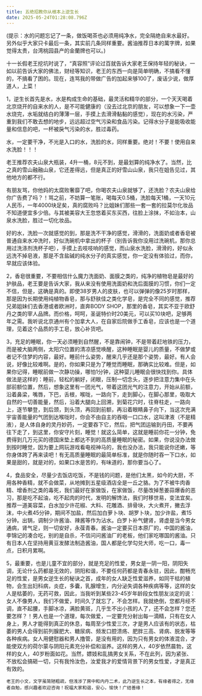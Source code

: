 ```yaml
---
title: 五绝招教你从根本上逆生长
date: 2025-05-24T01:28:08.796Z
---
```


(提示：水的问题忘记了一条，做饭喝茶也必须用纯净水，完全隔绝自来水最好。另外似乎大家只卡最后一条，其实前几条同样重要。酱油推荐日本的萬字牌，如果觉得太贵，台湾桃园县产的金蘭牌也可以。)

  十一长假老王挖坑时说了，“真容照”评论过百就告诉大家老王保持年轻的秘诀，一如以前告诉大家的佛法，财经等知识，老王的东西一向是简单明确，不搞看不懂的，不搞看了困的。现在，连骂我的带做广告的加起来够100了，废话少说，做厚道人，上菜！

   1，逆生长首先是水，水是构成生命的基础，最灵活和精华的部分，一个天天喝着北京烧开的自来水的人，是不可能健康的（没去过北京的朋友，可以想象一下一壶水烧完，水垢就结白的薄薄一层，手摸上去滑滑黏黏的感觉），现在的水污染，严重到我们不敢去想的地步，远远超过空气污染和食品污染。记得水分子是能吸收能量和信息的吧，一杯被戾气污染的水，胜过毒药。

   水，一定要干净，不光是入口的水，洗脸的水，同样重要。绝对！不要！使用自来水洗脸！！！

   老王推荐农夫山泉大瓶装，4升一桶，8元不到，是最划算的纯净水了。当然，比之真的雪山融融山泉，它还差得远，但是真正的好雪山山泉，我只在姐告见过，其他地方的都不行。

   有朋友骂，你他妈的太腐败奢靡了吧，你喝农夫山泉就够了，还洗脸？农夫山泉给你广告费了吗？！骂之前，不妨算一笔账，喝每天0.5桶，洗脸每天1桶，一天10元人民币，一年4000块足矣，真的腐败吗？比姐妹们那些一套一套的拉莫尔化妆品不知道便宜多少倍。与其被美容大王忽悠着买东买西，往脸上涂抹，不如治本，山泉水洗脸，胜过一切化妆品。

   好的水，洗脸一次就感觉的到，那是洗不干净的感觉，滑滑的，洗面奶或者香皂被普通自来水冲洗时，好似洗碗机中拿出的杯子（别告诉我你没用过洗碗机，那你总用过洗涤剂洗杯子吧），手摸上去吱吱响的感觉，而山泉水洗脸，滑滑的，好似永远洗不掉皂液，那是不含盐碱的纯水分子的真实感觉，你一定没有体验过，而你，早就应该体验。

  2，香皂很重要，不要相信什么魔力洗面奶、面膜之类的，纯净的植物皂是最好的护肤品，老王要是告诉大家，我从来没有使用洗面奶和洗后面膜的习惯，你们一定不信，但是，这确是真的。即使38岁男人的皮肤，也可以弹弹的像25岁时那样，那是因为长期使用纯植物香皂，那与舒肤佳之类化学皂，是完全不同的感觉，推荐兄弟姐妹们去香港或者欧洲时，直奔BODY SHOP，那里的香皂，其实不亚于欧舒丹之类的宰人品牌。而价格，呵呵，圣诞特价时20美元，可以买10块吧，足够两年之需。我听说北京通州有个加拿大人，在自家后院做手工香皂，应该也是一个道理，见着这个品质的手工皂，放心补货吧。

   3，充足的睡眠，你一天必须睡到自然醒，不是靠闹钟，不是带着赶地铁的压力，而是被大脑两侧，太阳穴位置的清凉感觉唤醒，这种睡眠是婴儿的质量，不做梦或者记不住梦的内容，最好。睡前什么姿势，醒来几乎还是那个姿势，最好。有人会说，好像比较难啊。是的，你如果只是为了睡觉而睡眠，那确实比较难。但是，如果你记得，睡眠前做一次静功操，哪怕1分钟，这种婴儿睡眠会很快找到你。具体做法是这样的：睡前，轻松的躺好，闭眼，压制一切念头，逐步把注意力集中在头部前额位置，然后，想象这里有一团光气，带着这团光气的注意力，开始从前额，沿着鼻梁，嘴唇，下巴，舌根，喉咙，一路向下，走到脚心，在脚心那里，吸取大自然的一切善能量，然后，沿着大腿向上回溯，到菊花穴时，往脊柱走，一路向上，逐节攀登，到后颈，到头顶，再回到前额，再沿着眼睛鼻子向下，当这次充满宇宙善能量的气团到达喉咙时，你会不由自主的吞咽一口口水，这叫津液（不是精液），是人体自身的灵丹妙药，一定要吞下它，然后，把气团运输到丹田，不要再往下走了，到这里，你安守片刻，睡觉！就这么简单，这就是睡前你花一分钟，免费得到几万元买的德国床垫上都达不到的高质量睡眠的秘密。如果，你说没办法做到按时睡觉，因为要上网玩游戏看电视神马的，我也没办法，我只能说你还嫩，等你身体跨了再来读吧！有无高质量睡眠的最简单标准，就是你随时吞一下口水，如果是甜的，就是对的，如果口水是苦的，有味道的，那你要当心了。

   4，食品安全，尽量少去饭店吃饭，不是钱的问题，是他们太黑，如今的大厨，不用各种香精，就不会做菜，从地摊到五星级酒店全是一丘之貉。为了不被牛肉香精、增香剂之类的毒死，我们最好在家做饭，在家做饭，尽量改掉葱姜蒜爆香的恶习，那是吃不起油，吃不起肉的时代，发明的解馋法，我们时移世易，变法宜矣。推荐一道美容菜，白水加少许花椒、大料、花雕酒、排骨块，大火煮开，撇去浮沫，中火煮45分钟，期间不加盐，然后加白萝卜块、胡罗卜块，加少许盐，煮15分钟。出锅，调制少许酱油、辣酱等作为沾水。白罗卜补气健肾，肾虚是当今男女通病，肾气足，则一切安好，永葆青春。酱油一定要买日本原厂的，中国的酱油，李锦记的凑合吃，别的是自杀，不信问问酱油厂的老板，他们家吃哪国的酱油。只有日本人在坚持用黄豆发酵法制造酱油，国人都是化学勾兑大师，吃一口，毒一点，日积月累啊。

   5，最重要，也是儿童不宜的部分，就是充足的性爱，男女是一阴一阳，阴阳失调，无论什么药都是无效的，阴阳和谐，不要任何药都是青春永驻，因此，酣畅充足的性爱，是男女逆生长的秘诀之首，成年的女人缺乏性爱滋养，如同干枯的植物，会生出妇科病，炎症，多囊，乳腺增生，内分泌失调各种疾病等等，这样的女人是枯萎的，无药可救，因此，当我听到某些23-45岁年龄段女性朋友淡定的说：女人不像男人，我们不做爱，时间久了就忘了，不会怎样。我就绝倒，您都月经不调，直不起腰，手脚冰凉，满脸黄斑，几乎生不出小孩的人了，还不会怎样？您还要怎样？！男人也是一个道理，每次做爱，一定要充分射出每一滴精，只有在女人身上，男人才能得到真正的休息，每周至少性爱三次，才是男人应该有的状态，枯萎的男人会得到前列腺肥大、糖尿病、频发口腔溃疡、肥胖三高、肾病、脱发等等各种疾病。女人用健慰器和男人撸管，是没有用的，因为只有男女的体液混合，才能使双方的荷尔蒙与阴阳元素充分补偿和滋养。这样的男人，40岁依然晨勃，这样的女人，40岁粉面如花。当然，嫖妓和乱搞男女关系，不在此列，因为紧张、不放松会搞砸一切，只有我怜汝色，汝爱我才的爱情背景下的男女性爱，才是真正有效的。

    老王的小文，文字虽简陋粗疏，但浅涉了房中和内丹二术，此乃逆生长之本，有缘者得之，无缘者自勉，感兴趣者欢迎咨询！祝福大家和谐，安心，愉快！广结善缘！

 
